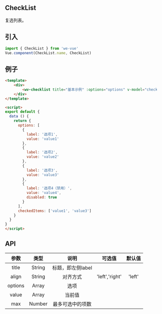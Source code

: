 CheckList
---
复选列表。

## 引入

```js
import { CheckList } from 'we-vue'
Vue.component(CheckList.name, CheckList)
```

## 例子

```html
<template>
	<div>
		<wv-checklist title="基本示例" :options="options" v-model="checkedItems"></wv-checklist>
	</div>
</template>

<script>
export default {
  data () {
    return {
      options: [
        {
          label: '选项1',
          value: 'value1'
        },
        {
          label: '选项2',
          value: 'value2'
        },
        {
          label: '选项3',
          value: 'value3'
        },
        {
          label: '选项4（禁用）',
          value: 'value4',
          disabled: true
        }
      ],
      checkedItems: ['value1', 'value3']
    }
  }
}
</script>
```

## API

|   参数   |   类型    |   说明   | 可选值  |  默认值  |
| :----: | :-----: | :----: | :--: | :---: |
| title  | String  |  标题，即左侧label   |      |       |
| align  | String  |  对齐方式   |  'left','right'    |   'left'    |
| options  | Array  |  选项   |      |       |
| value | Array | 当前值 |      |    |
| max | Number | 最多可选中的项数 |      |    |

